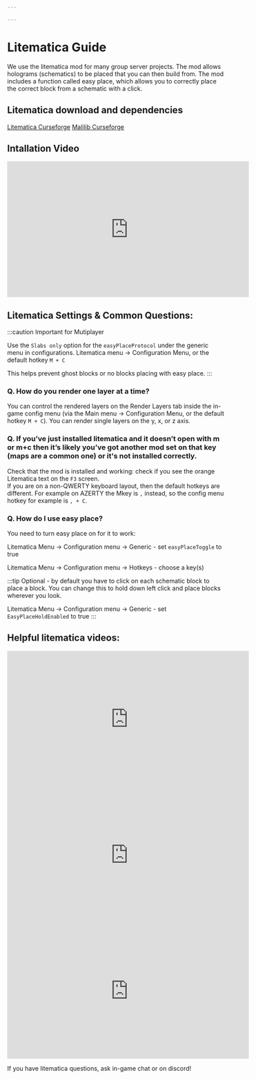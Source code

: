 ```yaml
---

---
```


# Litematica Guide

We use the litematica mod for many group server projects. The mod allows holograms (schematics) to be placed that you can then build from. The mod includes a function called easy place, which allows you to correctly place the correct block from a schematic with a click.

## Litematica download and dependencies

[Litematica Curseforge](https://www.curseforge.com/minecraft/mc-mods/litematica)
[Malilib Curseforge](https://www.curseforge.com/minecraft/mc-mods/malilib) 

## Intallation Video

<iframe width="560" height="315" src="https://www.youtube.com/embed/pHa_GBLHulw" title="YouTube video player" frameborder="0" allow="accelerometer; autoplay; clipboard-write; encrypted-media; gyroscope; picture-in-picture" allowfullscreen></iframe>

## Litematica Settings & Common Questions:

:::caution Important for Mutiplayer

Use the `Slabs only` option for the `easyPlaceProtocol` under the generic menu in configurations. 
Litematica menu -> Configuration Menu, or the default hotkey `M + C`

This helps prevent ghost blocks or no blocks placing with easy place. 
:::
 
### Q. How do you render one layer at a time?

You can control the rendered layers on the Render Layers tab inside the in-game config menu (via the Main menu -> Configuration Menu, or the default hotkey `M + C`). You can render single layers on the y, x, or z axis. 
 

### Q. If you’ve just installed litematica and it doesn’t open with m or m+c then it’s likely you’ve got another mod set on that key (maps are a common one) or it's not installed correctly. 

Check that the mod is installed and working: check if you see the orange Litematica text on the `F3` screen.  
If you are on a non-QWERTY keyboard layout, then the default hotkeys are different. For example on AZERTY the Mkey is `,` instead, so the config menu hotkey for example is `, + C`.


### Q. How do I use easy place? 

You need to turn easy place on for it to work:

Litematica Menu -> Configuration menu -> Generic - set `easyPlaceToggle` to true

Litematica Menu -> Configuration menu -> Hotkeys - choose a key(s)

:::tip
Optional - by default you have to click on each schematic block to place a block.  You can change this to hold down left click and place blocks wherever you look.

Litematica Menu -> Configuration menu -> Generic - set `EasyPlaceHoldEnabled` to true 
:::

## Helpful litematica videos:
<iframe width="560" height="315" src="https://www.youtube.com/embed/feA2Tuc1J7o" title="YouTube video player" frameborder="0" allow="accelerometer; autoplay; clipboard-write; encrypted-media; gyroscope; picture-in-picture" allowfullscreen></iframe>

<iframe width="560" height="315" src="https://www.youtube.com/embed/zHZLvJgpRag" title="YouTube video player" frameborder="0" allow="accelerometer; autoplay; clipboard-write; encrypted-media; gyroscope; picture-in-picture" allowfullscreen></iframe>

<iframe width="560" height="315" src="https://www.youtube.com/embed/jfRCNtRyCGg" title="YouTube video player" frameborder="0" allow="accelerometer; autoplay; clipboard-write; encrypted-media; gyroscope; picture-in-picture" allowfullscreen></iframe>

If you have litematica questions, ask in-game chat or on discord! 
